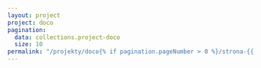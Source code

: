 ```yaml
---
layout: project
project: doco
pagination:
  data: collections.project-doco
  size: 10
permalink: "/projekty/doco{% if pagination.pageNumber > 0 %}/strona-{{ pagination.pageNumber | plus: 1}}{% endif %}/index.html"
---
```


